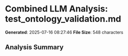 # Combined LLM Analysis: test_ontology_validation.md

**Generated**: 2025-07-16 08:27:46
**File Size**: 548 characters

## Analysis Summary

